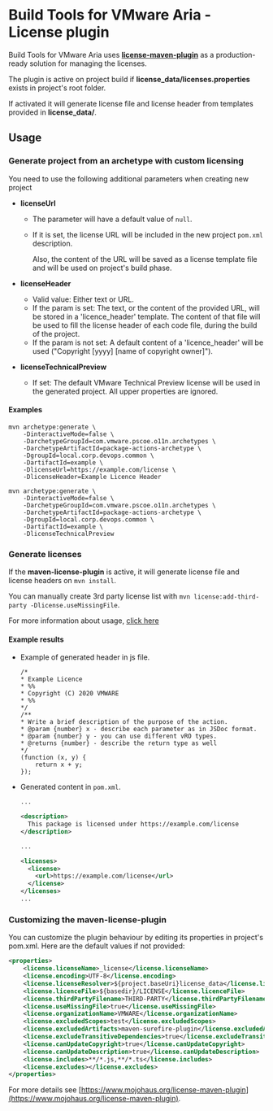 # Build Tools for VMware Aria - License plugin

Build Tools for VMware Aria uses **[license-maven-plugin](https://www.mojohaus.org/license-maven-plugin/index.html)** as a production-ready solution for managing the licenses.

The plugin is active on project build if **license_data/licenses.properties** exists in project's root folder.

If activated it will generate license file and license header from templates provided in **license_data/**.

## Usage

### Generate project from an archetype with custom licensing

You need to use the following additional parameters when creating new project

- **licenseUrl**
  - The parameter will have a default value of `null`.
  - If it is set, the license URL will be included in the new project `pom.xml` description.
  
    Also, the content of the URL will be saved as a license template file and will be used on project's build phase.

- **licenseHeader**
  - Valid value: Either text or URL.
  - If the param is set: The text, or the content of the provided URL, will be stored in a 'licence_header' template. The content of that file will be used to fill the license header of each code file, during the build of the project.
  - If the param is not set: A default content of a 'licence_header' will be used ("Copyright [yyyy] [name of copyright owner]").

- **licenseTechnicalPreview**
  - If set: The default VMware Technical Preview license will be used in the generated project. All upper properties are ignored.

#### Examples

```shell script
mvn archetype:generate \
    -DinteractiveMode=false \
    -DarchetypeGroupId=com.vmware.pscoe.o11n.archetypes \
    -DarchetypeArtifactId=package-actions-archetype \
    -DgroupId=local.corp.devops.common \
    -DartifactId=example \
    -DlicenseUrl=https://example.com/license \
    -DlicenseHeader=Example Licence Header
```

```shell script
mvn archetype:generate \
    -DinteractiveMode=false \
    -DarchetypeGroupId=com.vmware.pscoe.o11n.archetypes \
    -DarchetypeArtifactId=package-actions-archetype \
    -DgroupId=local.corp.devops.common \
    -DartifactId=example \
    -DlicenseTechnicalPreview
```

### Generate licenses

If the **maven-license-plugin** is active, it will generate license file and license headers on `mvn install`.

You can manually create 3rd party license list with `mvn license:add-third-party -Dlicense.useMissingFile`.

For more information about usage, [click here](https://www.mojohaus.org/license-maven-plugin/usage.html)

#### Example results

- Example of generated header in js file.

  ```jshelllanguage
  /*
  * Example Licence
  * %%
  * Copyright (C) 2020 VMWARE
  * %%
  */
  /**
  * Write a brief description of the purpose of the action.
  * @param {number} x - describe each parameter as in JSDoc format.
  * @param {number} y - you can use different vRO types.
  * @returns {number} - describe the return type as well
  */
  (function (x, y) {
      return x + y;
  });
  ```

- Generated content in `pom.xml`.

  ```xml
  ...

  <description>
    This package is licensed under https://example.com/license
  </description>

  ...

  <licenses>
    <license>
      <url>https://example.com/license</url>
    </license>
  </licenses>
  ...
  ```

### Customizing the maven-license-plugin

You can customize the plugin behaviour by editing its properties in project's pom.xml. Here are the default values if not provided:

```xml
<properties>
    <license.licenseName>_license</license.licenseName>
    <license.encoding>UTF-8</license.encoding>
    <license.licenseResolver>${project.baseUri}license_data</license.licenseResolver>
    <license.licenceFile>${basedir}/LICENSE</license.licenceFile>
    <license.thirdPartyFilename>THIRD-PARTY</license.thirdPartyFilename>
    <license.useMissingFile>true</license.useMissingFile>
    <license.organizationName>VMWARE</license.organizationName>
    <license.excludedScopes>test</license.excludedScopes>
    <license.excludedArtifacts>maven-surefire-plugin</license.excludedArtifacts>
    <license.excludeTransitiveDependencies>true</license.excludeTransitiveDependencies>
    <license.canUpdateCopyright>true</license.canUpdateCopyright>
    <license.canUpdateDescription>true</license.canUpdateDescription>
    <license.includes>**/*.js,**/*.ts</license.includes>
    <license.excludes></license.excludes>
</properties>
```

For more details see [https://www.mojohaus.org/license-maven-plugin](https://www.mojohaus.org/license-maven-plugin).
